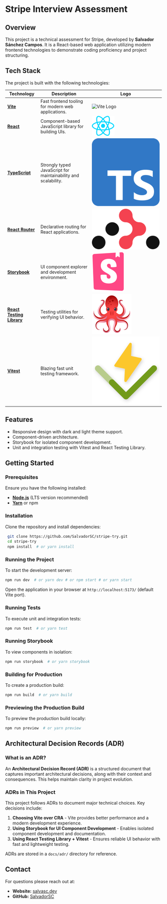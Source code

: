 # Stripe Interview Assessment

## Overview

This project is a technical assessment for Stripe, developed by **Salvador Sánchez Campos**. It is a React-based web application utilizing modern frontend technologies to demonstrate coding proficiency and project structuring.

## Tech Stack

The project is built with the following technologies:

| Technology                                                | Description                                                    | Logo                                                              |
| --------------------------------------------------------- | -------------------------------------------------------------- | ----------------------------------------------------------------- |
| **[Vite](https://vite.dev/)**                             | Fast frontend tooling for modern web applications.             | ![Vite Logo](./vite.svg)                                          |
| **[React](https://react.dev/)**                           | Component-based JavaScript library for building UIs.           | ![React Logo](./src/assets/images/react.svg)                      |
| **[TypeScript](https://www.typescriptlang.org/)**         | Strongly typed JavaScript for maintainability and scalability. | ![TypeScript Logo](./src/assets/images/Typescript_logo_2020.svg)  |
| **[React Router](https://reactrouter.com/home)**          | Declarative routing for React applications.                    | ![React Router Logo](./src/assets/images/react-router_logo.svg)   |
| **[Storybook](https://storybook.js.org/)**                | UI component explorer and development environment.             | ![Storybook Logo](./src/assets/images/icon-storybook-default.svg) |
| **[React Testing Library](https://testing-library.com/)** | Testing utilities for verifying UI behavior.                   | ![RTL Logo](./src/assets/images/rtl_logo.png)                     |
| **[Vitest](https://vitest.dev/)**                         | Blazing fast unit testing framework.                           | ![Vitest Logo](./src/assets/images/logo-shadow.svg)               |

## Features

- Responsive design with dark and light theme support.
- Component-driven architecture.
- Storybook for isolated component development.
- Unit and integration testing with Vitest and React Testing Library.

## Getting Started

### Prerequisites

Ensure you have the following installed:

- **[Node.js](https://nodejs.org/)** (LTS version recommended)
- **[Yarn](https://yarnpkg.com/)** or npm

### Installation

Clone the repository and install dependencies:

```sh
 git clone https://github.com/SalvadorSC/stripe-try.git
 cd stripe-try
 npm install  # or yarn install
```

### Running the Project

To start the development server:

```sh
npm run dev  # or yarn dev # or npm start # or yarn start
```

Open the application in your browser at `http://localhost:5173/` (default Vite port).

### Running Tests

To execute unit and integration tests:

```sh
npm run test  # or yarn test
```

### Running Storybook

To view components in isolation:

```sh
npm run storybook  # or yarn storybook
```

### Building for Production

To create a production build:

```sh
npm run build  # or yarn build
```

### Previewing the Production Build

To preview the production build locally:

```sh
npm run preview  # or yarn preview
```

## Architectural Decision Records (ADR)

### What is an ADR?

An **Architectural Decision Record (ADR)** is a structured document that captures important architectural decisions, along with their context and consequences. This helps maintain clarity in project evolution.

### ADRs in This Project

This project follows ADRs to document major technical choices. Key decisions include:

1. **Choosing Vite over CRA** - Vite provides better performance and a modern development experience.
2. **Using Storybook for UI Component Development** - Enables isolated component development and documentation.
3. **Using React Testing Library + Vitest** - Ensures reliable UI behavior with fast and lightweight testing.

ADRs are stored in a `docs/adr/` directory for reference.

## Contact

For questions please reach out at:

- **Website:** [salvasc.dev](https://salvasc.dev)
- **GitHub:** [SalvadorSC](https://github.com/SalvadorSC)
